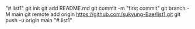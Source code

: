 "# list1"  git init git add README.md git commit -m "first commit" git branch -M main git remote add origin https://github.com/sukyung-Bae/list1.git git push -u origin main
"# list1" 
